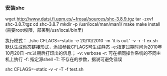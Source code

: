 ### 安装shc 

wget http://www.datsi.fi.upm.es/~frosal/sources/shc-3.8.9.tgz
tar -zxvf shc-3.8.7.tgz
cd shc-3.8.7
mkdir -p /usr/local/man/man1/
make
make install  (需要root权限，部署到/usr/local/bin里)

执行模式：
./shc CFLAGS=-static -e 20/10/2010 -m 'it is out.' -v -r -f ex.sh
默认生成动态链接形式，添加参数CFLAGS可生成静态
-e:指定过期时间为2010年10月20日
-m:过期后打印出的信息；
-v: verbose
-r: 可在相同操作系统的不同主机上执行
-f: 指定源shell
-T: 不存在的参数，据说可避免错误

shc  CFLAGS=-static -v -r -T -f test.sh
